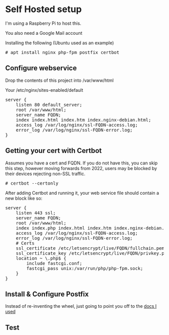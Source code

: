 # Self Hosted setup
I'm using a Raspberry Pi to host this. 

You also need a Google Mail account 

Installing the following (Ubuntu used as an example)
<pre>
# apt install nginx php-fpm postfix certbot
</pre>

## Configure webservice

Drop the contents of this project into /var/www/html

Your /etc/nginx/sites-enabled/default
<pre>
server {
    listen 80 default_server;
    root /var/www/html;
    server_name FQDN;
    index index.html index.htm index.nginx-debian.html;
    access_log /var/log/nginx/ssl-FQDN-access.log;
    error_log /var/log/nginx/ssl-FQDN-error.log;
}
</pre>

## Getting your cert with Certbot

Assumes you have a cert and FQDN. If you do not have this, you can skip this step, however moving forwards from 2022, users may be blocked by their devices rejecting non-SSL traffic.

<pre>
# certbot --certonly
</pre>

After adding Certbot and running it, your web service file should contain a new block like so:

<pre>
server {
    listen 443 ssl;
    server_name FQDN;
    root /var/www/html;
    index index.php index.html index.htm index.nginx-debian.html;
    access_log /var/log/nginx/ssl-FQDN-access.log;
    error_log /var/log/nginx/ssl-FQDN-error.log;
    # Certs
    ssl_certificate /etc/letsencrypt/live/FQDN/fullchain.pem;
    ssl_certificate_key /etc/letsencrypt/live/FQDN/privkey.pem;
    location ~ \.php$ {
        include fastcgi.conf;
        fastcgi_pass unix:/var/run/php/php-fpm.sock;
    }
}
</pre>
## Install & Configure Postfix
Instead of re-inventing the wheel, just going to point you off to the [docs I used](https://linuxscriptshub.com/configure-smtp-with-gmail-using-postfix/)

## Test

